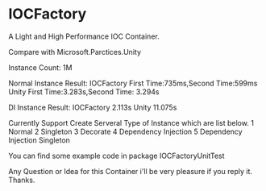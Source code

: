 IOCFactory
==========
A Light and High Performance IOC Container.

Compare with Microsoft.Parctices.Unity

Instance Count: 1M

Normal Instance Result:
IOCFactory First Time:735ms,Second Time:599ms
Unity First Time:3.283s,Second Time: 3.294s

DI Instance Result:
IOCFactory 2.113s
Unity 11.075s

Currently Support Create Serveral Type of Instance which are list below.
1 Normal
2 Singleton
3 Decorate
4 Dependency Injection
5 Dependency Injection Singleton

You can find some example code in package IOCFactoryUnitTest

Any Question or Idea for this Container i'll be very pleasure if you reply it.
Thanks.


